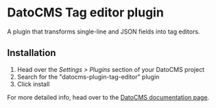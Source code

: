 # DatoCMS Tag editor plugin

A plugin that transforms single-line and JSON fields into tag editors.

## Installation

1. Head over the *Settings > Plugins* section of your DatoCMS project
2. Search for the "datocms-plugin-tag-editor" plugin
3. Click install

For more detailed info, head over to the [DatoCMS documentation page](https://www.datocms.com/docs/plugins/install/).
